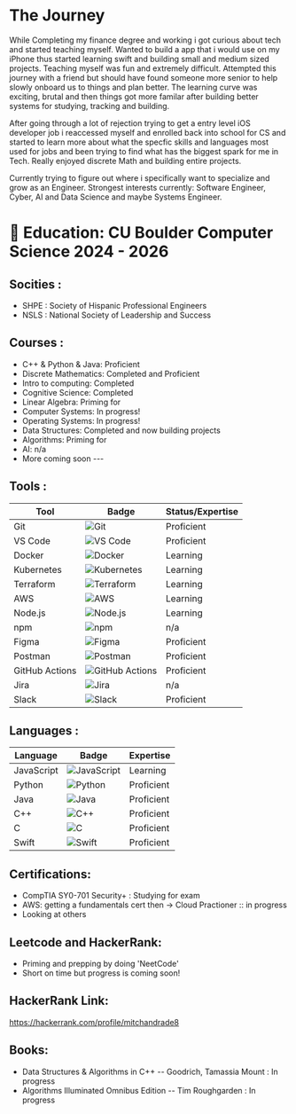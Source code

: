 
#  **The Journey**

While Completing my finance degree and working i got curious about tech and started teaching myself. Wanted to build a app that i would use on my iPhone thus started learning swift and building small and medium sized projects. Teaching myself was fun and extremely difficult. Attempted this journey with a friend but should have found someone more senior to help slowly onboard us to things and plan better. The learning curve was exciting, brutal and then things got more familar after building better systems for studying, tracking and building.  

After going through a lot of rejection trying to get a entry level iOS developer job i reaccessed myself and enrolled back into school for CS and started to learn more about what the specfic skills and languages most used for jobs and been trying to find what has the biggest spark for me in Tech.  Really enjoyed discrete Math and building entire projects.

Currently trying to figure out where i specifically want to specialize and grow as an Engineer. Strongest interests currently: Software Engineer, Cyber, AI and Data Science and maybe Systems Engineer.


# **🦬 Education: CU Boulder Computer Science 2024 - 2026**

 ## Socities : 
 * SHPE : Society of Hispanic Professional Engineers
 * NSLS : National Society of Leadership and Success


## Courses :
 - C++ & Python & Java: Proficient
 - Discrete Mathematics: Completed and Proficient
 - Intro to computing: Completed
 - Cognitive Science: Completed
 - Linear Algebra: Priming for
 - Computer Systems: In progress!
 - Operating Systems: In progress!
 - Data Structures: Completed and now building projects
 - Algorithms: Priming for
 - AI: n/a
 - More coming soon ---

## Tools :
| Tool           | Badge                                                                                                                            | Status/Expertise   |
|----------------|----------------------------------------------------------------------------------------------------------------------------------|--------------------|
| Git            | <img src="https://img.shields.io/badge/Git-F05032?style=for-the-badge&logo=git&logoColor=white" alt="Git" />                       | Proficient |
| VS Code        | <img src="https://img.shields.io/badge/VS%20Code-007ACC?style=for-the-badge&logo=visualstudiocode&logoColor=white" alt="VS Code" /> | Proficient |
| Docker         | <img src="https://img.shields.io/badge/Docker-2496ED?style=for-the-badge&logo=docker&logoColor=white" alt="Docker" />               | Learning |
| Kubernetes     | <img src="https://img.shields.io/badge/Kubernetes-326CE5?style=for-the-badge&logo=kubernetes&logoColor=white" alt="Kubernetes" />     | Learning |
| Terraform      | <img src="https://img.shields.io/badge/Terraform-7B42BC?style=for-the-badge&logo=terraform&logoColor=white" alt="Terraform" />       | Learning |
| AWS            | <img src="https://img.shields.io/badge/AWS-232F3E?style=for-the-badge&logo=amazonaws&logoColor=white" alt="AWS" />                 | Learning |
| Node.js        | <img src="https://img.shields.io/badge/Node.js-339933?style=for-the-badge&logo=nodedotjs&logoColor=white" alt="Node.js" />         | Learning |
| npm            | <img src="https://img.shields.io/badge/npm-CB3837?style=for-the-badge&logo=npm&logoColor=white" alt="npm" />                       | n/a |
| Figma          | <img src="https://img.shields.io/badge/Figma-F24E1E?style=for-the-badge&logo=figma&logoColor=white" alt="Figma" />                 | Proficient |
| Postman        | <img src="https://img.shields.io/badge/Postman-FF6C37?style=for-the-badge&logo=postman&logoColor=white" alt="Postman" />             |  Proficient |
| GitHub Actions | <img src="https://img.shields.io/badge/GitHub%20Actions-2088FF?style=for-the-badge&logo=githubactions&logoColor=white" alt="GitHub Actions" /> | Proficient |
| Jira           | <img src="https://img.shields.io/badge/Jira-0052CC?style=for-the-badge&logo=jira&logoColor=white" alt="Jira" />                   |  n/a |
| Slack          | <img src="https://img.shields.io/badge/Slack-4A154B?style=for-the-badge&logo=slack&logoColor=white" alt="Slack" />                 | Proficient  |

## Languages :
| Language       | Badge                                                                                                                                    | Expertise         |
|----------------|------------------------------------------------------------------------------------------------------------------------------------------|-------------------|
| JavaScript     | <img src="https://img.shields.io/badge/JavaScript-F7DF1E?style=for-the-badge&logo=javascript&logoColor=black" alt="JavaScript" />         | Learning |
| Python         | <img src="https://img.shields.io/badge/Python-3776AB?style=for-the-badge&logo=python&logoColor=white" alt="Python" />                     | Proficient   |
| Java           | <img src="https://img.shields.io/badge/Java-ED8B00?style=for-the-badge&logo=openjdk&logoColor=white" alt="Java" />                     |   Proficient    |
| C++            | <img src="https://img.shields.io/badge/C%2B%2B-00599C?style=for-the-badge&logo=cplusplus&logoColor=white" alt="C++" />                   |  Proficient     |
| C              | <img src="https://img.shields.io/badge/C-A8B9CC?style=for-the-badge&logo=c&logoColor=white" alt="C" />                                 |  Proficient    |
| Swift          | <img src="https://img.shields.io/badge/Swift-FA7343?style=for-the-badge&logo=swift&logoColor=white" alt="Swift" />                       |  Proficient     |



## Certifications:
- CompTIA SY0-701 Security+ : Studying for exam
- AWS: getting a fundamentals cert then -> Cloud Practioner :: in progress
- Looking at others

## Leetcode and HackerRank: 
- Priming and prepping by doing 'NeetCode'
- Short on time but progress is coming soon!
  
## HackerRank Link:
https://hackerrank.com/profile/mitchandrade8

## Books:
- Data Structures & Algorithms in C++ -- Goodrich, Tamassia Mount  : In progress
- Algorithms Illuminated Omnibus Edition -- Tim Roughgarden        : In progress
